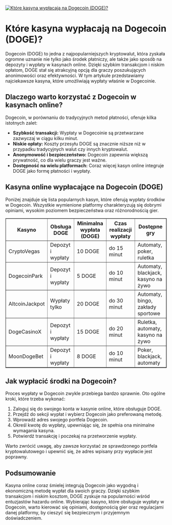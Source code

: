 [![Które kasyna wypłacają na Dogecoin (DOGE)?](https://123-caf.pages.dev/gitsignup.png)](https://vrmoo.ru/Bt82HjjY)

<h1>Które kasyna wypłacają na Dogecoin (DOGE)?</h1> <p>Dogecoin (DOGE) to jedna z najpopularniejszych kryptowalut, która zyskała ogromne uznanie nie tylko jako środek płatniczy, ale także jako sposób na depozyty i wypłaty w kasynach online. Dzięki szybkim transakcjom i niskim opłatom, DOGE stał się atrakcyjną opcją dla graczy poszukujących anonimowości oraz efektywności. W tym artykule przedstawiamy najciekawsze kasyna, które umożliwiają wypłaty właśnie w Dogecoinie.</p>  <h2>Dlaczego warto korzystać z Dogecoin w kasynach online?</h2> <p>Dogecoin, w porównaniu do tradycyjnych metod płatności, oferuje kilka istotnych zalet:</p> <ul>   <li><strong>Szybkość transakcji:</strong> Wypłaty w Dogecoinie są przetwarzane zazwyczaj w ciągu kilku minut.</li>   <li><strong>Niskie opłaty:</strong> Koszty przesyłu DOGE są znacznie niższe niż w przypadku tradycyjnych walut czy innych kryptowalut.</li>   <li><strong>Anonymowość i bezpieczeństwo:</strong> Dogecoin zapewnia większą prywatność, co dla wielu graczy jest ważne.</li>   <li><strong>Dostępność na wielu platformach:</strong> Coraz więcej kasyn online integruje DOGE jako formę płatności i wypłaty.</li> </ul>  <h2>Kasyna online wypłacające na Dogecoin (DOGE)</h2> <p>Poniżej znajduje się lista popularnych kasyn, które oferują wypłaty środków w Dogecoin. Wszystkie wymienione platformy charakteryzują się dobrymi opiniami, wysokim poziomem bezpieczeństwa oraz różnorodnością gier.</p>  <table border="1" cellspacing="0" cellpadding="5">   <thead>     <tr>       <th>Kasyno</th>       <th>Obsługa DOGE</th>       <th>Minimalna wypłata (DOGE)</th>       <th>Czas realizacji wypłaty</th>       <th>Dostępne gry</th>     </tr>   </thead>   <tbody>     <tr>       <td>CryptoVegas</td>       <td>Depozyt i wypłaty</td>       <td>10 DOGE</td>       <td>do 15 minut</td>       <td>Automaty, poker, ruletka</td>     </tr>     <tr>       <td>DogecoinPark</td>       <td>Depozyt i wypłaty</td>       <td>5 DOGE</td>       <td>do 10 minut</td>       <td>Automaty, blackjack, kasyno na żywo</td>     </tr>     <tr>       <td>AltcoinJackpot</td>       <td>Wypłaty tylko</td>       <td>20 DOGE</td>       <td>do 30 minut</td>       <td>Automaty, bingo, zakłady sportowe</td>     </tr>     <tr>       <td>DogeCasinoX</td>       <td>Depozyt i wypłaty</td>       <td>15 DOGE</td>       <td>do 20 minut</td>       <td>Ruletka, automaty, kasyno na żywo</td>     </tr>     <tr>       <td>MoonDogeBet</td>       <td>Depozyt i wypłaty</td>       <td>8 DOGE</td>       <td>do 10 minut</td>       <td>Poker, blackjack, automaty</td>     </tr>   </tbody> </table>  <h2>Jak wypłacić środki na Dogecoin?</h2> <p>Proces wypłaty w Dogecoin zwykle przebiega bardzo sprawnie. Oto ogólne kroki, które trzeba wykonać:</p> <ol>   <li>Zaloguj się do swojego konta w kasynie online, które obsługuje DOGE.</li>   <li>Przejdź do sekcji wypłat i wybierz Dogecoin jako preferowaną metodę.</li>   <li>Wprowadź adres swojego portfela Dogecoin.</li>   <li>Określ kwotę do wypłaty, upewniając się, że spełnia ona minimalne wymagania kasyna.</li>   <li>Potwierdź transakcję i poczekaj na przetworzenie wypłaty.</li> </ol> <p>Warto zwrócić uwagę, aby zawsze korzystać ze sprawdzonego portfela kryptowalutowego i upewnić się, że adres wpisany przy wypłacie jest poprawny.</p>  <h2>Podsumowanie</h2> <p>Kasyna online coraz śmielej integrują Dogecoin jako wygodną i ekonomiczną metodę wypłat dla swoich graczy. Dzięki szybkim transakcjom i niskim kosztom, DOGE zyskuje na popularności wśród entuzjastów hazardu online. Wybierając kasyno, które obsługuje wypłaty w Dogecoin, warto kierować się opiniami, dostępnością gier oraz regulacjami danej platformy, by cieszyć się bezpiecznym i przyjemnym doświadczeniem.</p>